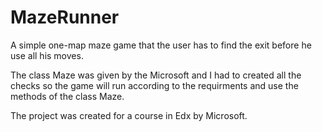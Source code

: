 # MazeRunner

A simple one-map maze game that the user has to find the exit before he use all his moves.

The class Maze was given by the Microsoft and I had to created all the checks so the game will run according to the requirments and use the 
methods of the class Maze.

The project was created for a course in Edx by Microsoft.

